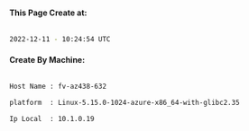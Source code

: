 
   
#### This Page Create at:

```bash

2022-12-11 - 10:24:54 UTC

```

#### Create By Machine:

```bash

Host Name : fv-az438-632

platform  : Linux-5.15.0-1024-azure-x86_64-with-glibc2.35

Ip Local  : 10.1.0.19

```

